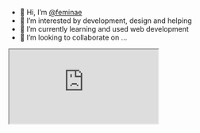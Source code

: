 - 👋 Hi, I’m <a href="https://feminae.github.io" target="_blank" title="My GitHub Pages">@feminae</a>
- 👀 I’m interested by development, design and helping
- 🌱 I’m currently learning and used web development
- 💞️ I’m looking to collaborate on ...

<iframe src="https://feminae.github.io/"></iframe>


<!---
Feminae/Feminae is a ✨ special ✨ repository because its `README.md` (this file) appears on your GitHub profile.
You can click the Preview link to take a look at your changes.
--->
